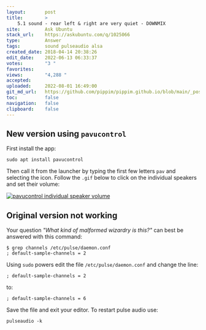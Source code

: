 ```yaml
---
layout:       post
title:        >
    5.1 sound - rear left & right are very quiet - DOWNMIX
site:         Ask Ubuntu
stack_url:    https://askubuntu.com/q/1025066
type:         Answer
tags:         sound pulseaudio alsa
created_date: 2018-04-14 20:38:26
edit_date:    2022-06-13 06:33:37
votes:        "3 "
favorites:    
views:        "4,288 "
accepted:     
uploaded:     2022-08-01 16:49:00
git_md_url:   https://github.com/pippim/pippim.github.io/blob/main/_posts/2018/2018-04-14-5.1-sound-rear-left-_-right-are-very-quiet-DOWNMIX.md
toc:          false
navigation:   false
clipboard:    false
---
```


## New version using `pavucontrol`

First install the app:

``` 
sudo apt install pavucontrol
```

Then call it from the launcher by typing the first few letters `pav` and selecting the icon. Follow the `.gif` below to click on the individual speakers and set their volume:

[![pavucontrol individual speaker volume][1]][1]

## Original version not working

Your question *"What kind of malformed wizardry is this?"* can best be answered with this command:

``` 
$ grep channels /etc/pulse/daemon.conf
; default-sample-channels = 2
```

Using `sudo` powers edit the file `/etc/pulse/daemon.conf` and change the line:

``` 
; default-sample-channels = 2
```

to:

``` 
; default-sample-channels = 6
```

Save the file and exit your editor. To restart pulse audio use:

``` 
pulseaudio -k
```


  [1]: https://i.stack.imgur.com/gXaxI.gif
